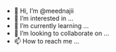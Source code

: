 - 👋 Hi, I’m @meednajii
- 👀 I’m interested in ...
- 🌱 I’m currently learning ...
- 💞️ I’m looking to collaborate on ...
- 📫 How to reach me ...

<!---
meednajii/meednajii is a ✨ special ✨ repository because its `README.md` (this file) appears on your GitHub profile.
You can click the Preview link to take a look at your changes.
--->
